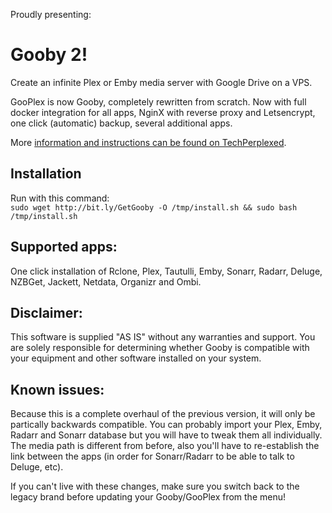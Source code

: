 Proudly presenting:

# Gooby 2!

Create an infinite Plex or Emby media server with Google Drive on a VPS.

GooPlex is now Gooby, completely rewritten from scratch. Now with full docker integration for all apps, NginX with reverse proxy and Letsencrypt, one click (automatic) backup, several additional apps.

More [information and instructions can be found on TechPerplexed](http://bit.ly/TechPerplexed "How to create an infinite media server using a VPS and Cloud service").

## Installation

Run with this command:  
`sudo wget http://bit.ly/GetGooby -O /tmp/install.sh && sudo bash /tmp/install.sh`

## Supported apps:

One click installation of Rclone, Plex, Tautulli, Emby, Sonarr, Radarr, Deluge, NZBGet, Jackett, Netdata, Organizr and Ombi.

## Disclaimer:

This software is supplied "AS IS" without any warranties and support. You are solely responsible for determining whether Gooby is compatible with your equipment and other software installed on your system.

## Known issues:

Because this is a complete overhaul of the previous version, it will only be partically backwards compatible. You can probably import your Plex, Emby, Radarr and Sonarr database but you will have to tweak them all individually. The media path is different from before, also you'll have to re-establish the link between the apps (in order for Sonarr/Radarr to be able to talk to Deluge, etc).

If you can't live with these changes, make sure you switch back to the legacy brand before updating your Gooby/GooPlex from the menu!
